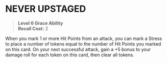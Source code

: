 # NEVER UPSTAGED

> **Level 6 Grace Ability**  
> **Recall Cost:** 2

When you mark 1 or more Hit Points from an attack, you can mark a Stress to place a number of tokens equal to the number of Hit Points you marked on this card. On your next successful attack, gain a +5 bonus to your damage roll for each token on this card, then clear all tokens.
